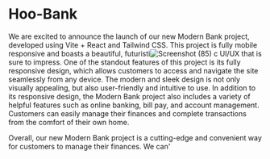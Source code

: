 # Hoo-Bank

We are excited to announce the launch of our new Modern Bank project, developed using Vite + React and Tailwind CSS. This project is fully mobile responsive and boasts a beautiful, futuristi![Screenshot (85)](https://user-images.githubusercontent.com/102025110/208870014-6f54e572-90df-4c58-b625-9c6bf24886f0.png)
c UI/UX that is sure to impress.
One of the standout features of this project is its fully responsive design, which allows customers to access and navigate the site seamlessly from any device. The modern and sleek design is not only visually appealing, but also user-friendly and intuitive to use.
In addition to its responsive design, the Modern Bank project also includes a variety of helpful features such as online banking, bill pay, and account management. Customers can easily manage their finances and complete transactions from the comfort of their own home.

Overall, our new Modern Bank project is a cutting-edge and convenient way for customers to manage their finances. We can'
